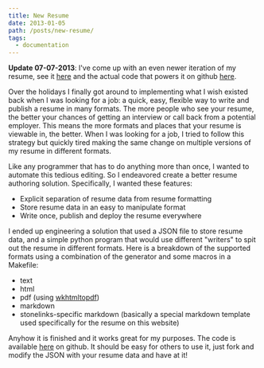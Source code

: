 ```yaml
---
title: New Resume
date: 2013-01-05
path: /posts/new-resume/
tags: 
  - documentation
---
```



__Update 07-07-2013__: I've come up with an even newer iteration of my resume, see it [here](http://stonelinks.github.io/resume/) and the actual code that powers it on github [here](https://github.com/Stonelinks/resume).

Over the holidays I finally got around to implementing what I wish existed back when I was looking for a job: a quick, easy, flexible way to write and publish a resume in many formats. The more people who see your resume, the better your chances of getting an interview or call back from a potential employer. This means the more formats and places that your resume is viewable in, the better. When I was looking for a job, I tried to follow this strategy but quickly tired making the same change on multiple versions of my resume in different formats.

Like any programmer that has to do anything more than once, I wanted to automate this tedious editing. So I endeavored create a better resume authoring solution. Specifically, I wanted these features:

- Explicit separation of resume data from resume formatting
- Store resume data in an easy to manipulate format
- Write once, publish and deploy the resume everywhere

I ended up engineering a solution that used a JSON file to store resume data, and a simple python program that would use different "writers" to spit out the resume in different formats. Here is a breakdown of the supported formats using a combination of the generator and some macros in a Makefile:

- text
- html
- pdf (using [wkhtmltopdf](http://code.google.com/p/wkhtmltopdf/))
- markdown
- stonelinks-specific markdown (basically a special markdown template used specifically for the resume on this website)

Anyhow it is finished and it works great for my purposes. The code is available [here](https://github.com/Stonelinks/resume) on github. It should be easy for others to use it, just fork and modify the JSON with your resume data and have at it!
